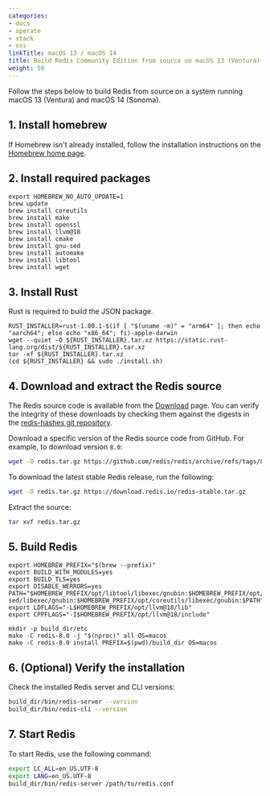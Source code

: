 ```yaml
---
categories:
- docs
- operate
- stack
- oss
linkTitle: macOS 13 / macOS 14
title: Build Redis Community Edition from source on macOS 13 (Ventura) and macOS 14 (Sonoma)
weight: 50
---
```


Follow the steps below to build Redis from source on a system running macOS 13 (Ventura) and macOS 14 (Sonoma).

## 1. Install homebrew

If Homebrew isn't already installed, follow the installation instructions on the [Homebrew home page](https://brew.sh).

## 2. Install required packages

```
export HOMEBREW_NO_AUTO_UPDATE=1
brew update
brew install coreutils
brew install make
brew install openssl
brew install llvm@18
brew install cmake
brew install gnu-sed
brew install automake
brew install libtool
brew install wget
```

## 3. Install Rust

Rust is required to build the JSON package.

```
RUST_INSTALLER=rust-1.80.1-$(if [ "$(uname -m)" = "arm64" ]; then echo "aarch64"; else echo "x86_64"; fi)-apple-darwin
wget --quiet -O ${RUST_INSTALLER}.tar.xz https://static.rust-lang.org/dist/${RUST_INSTALLER}.tar.xz
tar -xf ${RUST_INSTALLER}.tar.xz
(cd ${RUST_INSTALLER} && sudo ./install.sh)
```

## 4. Download and extract the Redis source

The Redis source code is available from the [Download](https://redis.io/downloads) page. You can verify the integrity of these downloads by checking them against the digests in the [redis-hashes git repository](https://github.com/redis/redis-hashes).

Download a specific version of the Redis source code from GitHub. For example, to download version `8.0`:

```bash
wget -O redis.tar.gz https://github.com/redis/redis/archive/refs/tags/8.0.tar.gz
```

To download the latest stable Redis release, run the following:

```bash
wget -O redis.tar.gz https://download.redis.io/redis-stable.tar.gz
```

Extract the source:

```bash
tar xvf redis.tar.gz
```

## 5. Build Redis

```
export HOMEBREW_PREFIX="$(brew --prefix)"
export BUILD_WITH_MODULES=yes
export BUILD_TLS=yes
export DISABLE_WERRORS=yes
PATH="$HOMEBREW_PREFIX/opt/libtool/libexec/gnubin:$HOMEBREW_PREFIX/opt/llvm@18/bin:$HOMEBREW_PREFIX/opt/make/libexec/gnubin:$HOMEBREW_PREFIX/opt/gnu-sed/libexec/gnubin:$HOMEBREW_PREFIX/opt/coreutils/libexec/gnubin:$PATH"
export LDFLAGS="-L$HOMEBREW_PREFIX/opt/llvm@18/lib"
export CPPFLAGS="-I$HOMEBREW_PREFIX/opt/llvm@18/include"
          
mkdir -p build_dir/etc
make -C redis-8.0 -j "$(nproc)" all OS=macos
make -C redis-8.0 install PREFIX=$(pwd)/build_dir OS=macos
```

## 6. (Optional) Verify the installation

Check the installed Redis server and CLI versions:

```bash
build_dir/bin/redis-server --version
build_dir/bin/redis-cli --version
```

## 7. Start Redis

To start Redis, use the following command:

```bash
export LC_ALL=en_US.UTF-8
export LANG=en_US.UTF-8
build_dir/bin/redis-server /path/to/redis.conf
```
